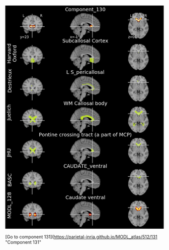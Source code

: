 


![130](preliminary/130.jpg "Component 130")

[Go to component 131](https://parietal-inria.github.io/MODL_atlas/512/131 "Component 131"